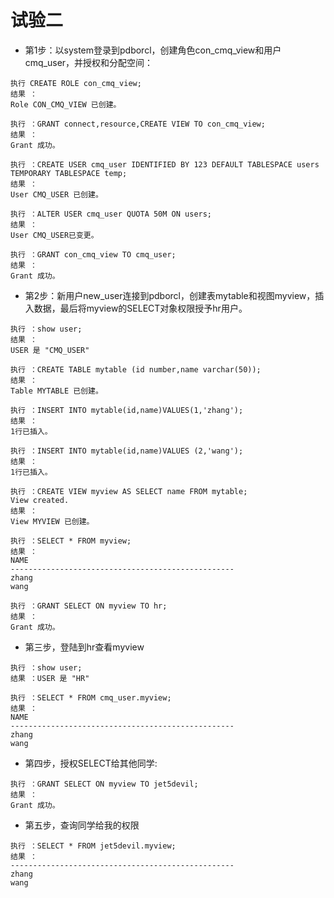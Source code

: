 # 试验二
* 第1步：以system登录到pdborcl，创建角色con_cmq_view和用户cmq_user，并授权和分配空间：
```
执行 CREATE ROLE con_cmq_view;
结果 ：
Role CON_CMQ_VIEW 已创建。
```
```
执行 ：GRANT connect,resource,CREATE VIEW TO con_cmq_view;
结果 ：
Grant 成功。
```
```
执行 ：CREATE USER cmq_user IDENTIFIED BY 123 DEFAULT TABLESPACE users TEMPORARY TABLESPACE temp;
结果 ：
User CMQ_USER 已创建。
```

```
执行 ：ALTER USER cmq_user QUOTA 50M ON users;
结果 ：
User CMQ_USER已变更。
```

```
执行 ：GRANT con_cmq_view TO cmq_user;
结果 ：
Grant 成功。
```
* 第2步：新用户new_user连接到pdborcl，创建表mytable和视图myview，插入数据，最后将myview的SELECT对象权限授予hr用户。
```
执行 ：show user;
结果 ：
USER 是 "CMQ_USER"
```

```
执行 ：CREATE TABLE mytable (id number,name varchar(50));
结果 ：
Table MYTABLE 已创建。
```

```
执行 ：INSERT INTO mytable(id,name)VALUES(1,'zhang');
结果 ：
1行已插入。
```

```
执行 ：INSERT INTO mytable(id,name)VALUES (2,'wang');
结果 ：
1行已插入。
```

```
执行 ：CREATE VIEW myview AS SELECT name FROM mytable;
View created.
结果 ：
View MYVIEW 已创建。
```

```
执行 ：SELECT * FROM myview;
结果 ：
NAME                                              
--------------------------------------------------
zhang
wang
```

```
执行 ：GRANT SELECT ON myview TO hr;
结果 ：
Grant 成功。
```
* 第三步，登陆到hr查看myview
```
执行 ：show user;
结果 ：USER 是 "HR"

```

```
执行 ：SELECT * FROM cmq_user.myview;
结果 ：
NAME                                              
--------------------------------------------------
zhang
wang
```
* 第四步，授权SELECT给其他同学:
```
执行 ：GRANT SELECT ON myview TO jet5devil;
结果 ：
Grant 成功。
```
* 第五步，查询同学给我的权限
```
执行 ：SELECT * FROM jet5devil.myview;
结果 ：
--------------------------------------------------
zhang
wang
```